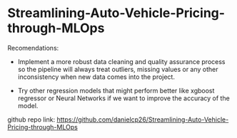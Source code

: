 # Streamlining-Auto-Vehicle-Pricing-through-MLOps

Recomendations:

- Implement a more robust data cleaning and quality assurance process so the pipeline will always treat outliers, missing values or any other inconsistency when new data comes into the project.

- Try other regression models that might perform better like xgboost regressor or Neural Networks if we want to improve the accuracy of the model.


github repo link: https://github.com/danielcp26/Streamlining-Auto-Vehicle-Pricing-through-MLOps